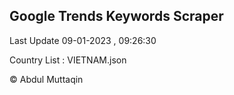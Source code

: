 

## Google Trends Keywords Scraper 
 
Last Update 09-01-2023 , 09:26:30

Country List :
VIETNAM.json



© Abdul Muttaqin 
